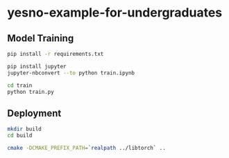 # yesno-example-for-undergraduates

## Model Training
```bash
pip install -r requirements.txt
```

```bash
pip install jupyter
jupyter-nbconvert --to python train.ipynb

cd train
python train.py
```

## Deployment
```bash
mkdir build
cd build

cmake -DCMAKE_PREFIX_PATH=`realpath ../libtorch` ..
```